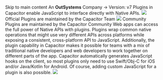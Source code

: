 Skip to main content
An **OutSystems** Company →
Version: v7
Plugins in Capacitor enable JavaScript to interface directly with Native APIs.
![](https://capacitorjs.com/docs/img/v6/docs/capacitor-card.png)
Official Plugins are maintained by the Capacitor Team
![](https://capacitorjs.com/docs/img/v6/docs/community-card.png)
Community Plugins are maintained by the Capacitor Community
Web apps can access the full power of Native APIs with plugins. Plugins wrap common native operations that might use very different APIs across platforms while exposing a consistent, cross-platform API to JavaScript.
Additionally, the plugin capability in Capacitor makes it possible for teams with a mix of traditional native developers and web developers to work together on different parts of the app.
Capacitor automatically generates JavaScript hooks on the client, so most plugins only need to use Swift/Obj-C for iOS and/or Java/Kotlin for Android. Of course, adding custom JavaScript for a plugin is also possible.
![](https://cdn.bizible.com/ipv?_biz_r=&_biz_h=802059049&_biz_u=bfa08d03ffe94cbc8ad825d7c77fcc94&_biz_l=https%3A%2F%2Fcapacitorjs.com%2Fdocs%2Fplugins&_biz_t=1739803092522&_biz_i=Capacitor%20Plugins%20%7C%20Capacitor%20Documentation&_biz_n=77&rnd=923037&cdn_o=a&_biz_z=1739803092522)
